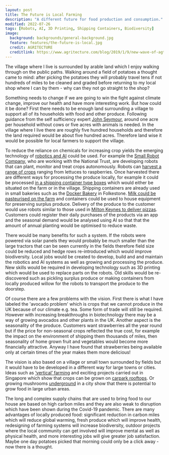 ```yaml
---
layout: post
title: The Future is Local Farming
description: "A different future for food production and consumption."
modified: 2022-07-26
tags: [Robots, AI, 3D Printing, Shipping Containers, Biodiversity]
image:
  background: backgrounds/general-background.jpg
  feature: features/the-future-is-local.jpg
  credit: AGRITECTURE
  creditlink: https://www.agritecture.com/blog/2019/1/9/new-wave-of-agtech-startups-are-putting-robots-in-the-fields
---
```


The village where I live is surrounded by arable land which I enjoy walking through on the public paths.  Walking around a field of potatoes a thought came to mind: after picking the potatoes they will probably travel tens if not hundreds of miles to be cleaned and graded before returning to my local shop where I can by them - why can they not go straight to the shop?

Something needs to change if we are going to win the fight against climate change, improve our health and have more interesting work. But how could it be done? First there needs to be enough land surrounding a village to support all of its households with food and other produce. Following guidance from the self sufficiency expert [John Seymour](https://en.wikipedia.org/wiki/John_Seymour_(author)), around one acre per household without cows or five acres with animals is needed. In the village where I live there are roughly five hundred households and therefore the land required would be about five hundred acres. Therefore land wise it would be possible for local farmers to support the village.  

To reduce the reliance on chemicals for increasing crop yields the emerging technology of [robotics and AI](https://www.nationaltrust.org.uk/features/working-with-robots-to-transform-farming) could be used. For example the [Small Robot Company](https://www.smallrobotcompany.com/), who are working with the National Trust, are developing robots that can plant, monitor and treat crops autonomously.  Robots can [harvest a range of crops](https://builtin.com/robotics/farming-agricultural-robots) ranging from lettuces to raspberries.  Once harvested there are different ways for processing the produce locally, for example it could be processed [in a shipping container type boxes](https://www.eufic.org/en/collaboration/article/fox-food-processing-in-a-box-innovative-local-fruit-and-vegetable-processing-for-a-sustainable-future) which would either be situated on the farm or in the village. Shipping containers are already used in small bakeries such as the [Docker Bakery](https://dockerbakery.com/) in Folkestone. [Milk could be pasteurised on the farm](http://www.farmbusiness.co.uk/livestock/dairy/new-on-farm-milk-pasteuriser-range-launched.html) and containers could be used to house equipment for preserving surplus produce. Delivery of the produce to the customer would use robots similar to those used in [Milton Keynes to deliver pizzas](https://www.independent.co.uk/news/long_reads/delivery-robot-milton-keynes-coronavirus-a9537121.html). Customers could register their daily purchases of the products via an app and the seasonal demand would be analysed using AI so that that the amount of annual planting would be optimised to reduce waste.

There would be many benefits for such a system. If the robots were powered via solar panels they would probably be much smaller than the large tractors that can be seen currently in the fields therefore field size could be reduced and hedge rows re-introduced which would improve biodiversity. Local jobs would be created to develop, build and and maintain the robotics and AI systems as well as growing and processing the produce. New skills would be required in developing technology such as 3D printing which would be used to replace parts on the robots. Old skills would be re-discovered such as pickling surplus produce or making containers from locally produced willow for the robots to transport the produce to the doorstep.

Of course there are a few problems with the vision. First there is what I have labeled the 'avocado problem' which is crops that we cannot produce in the UK because of our climate e.g. tea.  Some form of trade will still be required. However with increasing breakthroughs in biotechnology there may be a way of growing avocados and other plants in the UK. Another aspect is the seasonality of the produce.  Customers want strawberries all the year round but if the price for non-seasonal crops reflected the true cost, for example the impact on the environment of shipping them thousands of miles, then seasonality of home grown fruit and vegetables would become more financially attractive. Anyway I have found that strawberries being available only at certain times of the year makes them more delicious!

The vision is also based on a village or small town surrounded by fields but it would have to be developed in a different way for large towns or cities. Ideas such as [‘vertical’ farming](https://www.fwi.co.uk/arable/crop-management/why-vertical-farming-is-growing-in-the-uk) and exciting projects carried out in Singapore which show that crops can be grown on [carpark rooftops](https://www.straitstimes.com/singapore/veggies-to-be-grown-at-more-hdb-carpark-rooftops).  Or growing mushrooms [underground](https://www.crumbsmag.com/features/552_fun-guy/) in a city show that there is potential to grow food in large urban areas.

The long and complex supply chains that are used to bring food to our house are based on high carbon miles and they are also weak to disruption which have been shown during the Covid-19 pandemic. There are many advantages of locally produced food: significant reduction in carbon miles which will reduce global warming, fresh produce which will improve health, redesigning of farming systems will increase biodiversity, outdoor projects where the local community can get involved will improve mental as well as physical health, and more interesting jobs will give greater job satisfaction.  Maybe one day potatoes picked that morning could only be a click away - now there is a thought.
